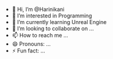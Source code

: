 - 👋 Hi, I’m @Harinikani
- 👀 I’m interested in Programming
- 🌱 I’m currently learning Unreal Engine 
- 💞️ I’m looking to collaborate on ...
- 📫 How to reach me ...
- 😄 Pronouns: ...
- ⚡ Fun fact: ...

<!---
Harinikani/Harinikani is a ✨ special ✨ repository because its `README.md` (this file) appears on your GitHub profile.
You can click the Preview link to take a look at your changes.
--->

